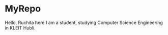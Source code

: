 # MyRepo
 Hello, Ruchita here
I am a student, studying Computer Science Engineering in KLEIT Hubli.

